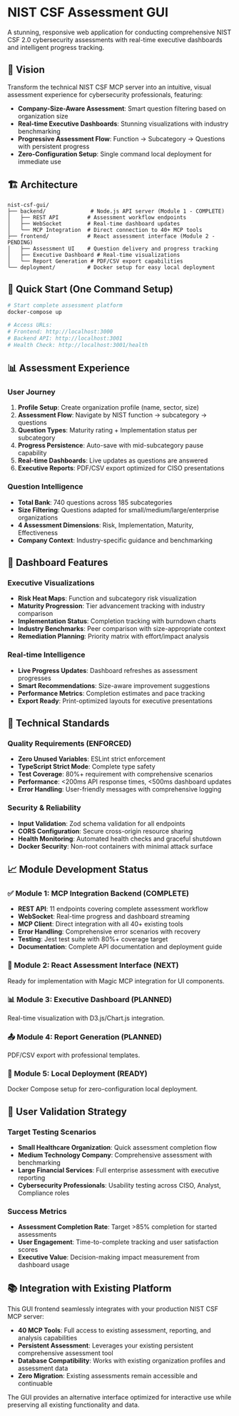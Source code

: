 # NIST CSF Assessment GUI

A stunning, responsive web application for conducting comprehensive NIST CSF 2.0 cybersecurity assessments with real-time executive dashboards and intelligent progress tracking.

## 🎯 Vision

Transform the technical NIST CSF MCP server into an intuitive, visual assessment experience for cybersecurity professionals, featuring:

- **Company-Size-Aware Assessment**: Smart question filtering based on organization size
- **Real-time Executive Dashboards**: Stunning visualizations with industry benchmarking  
- **Progressive Assessment Flow**: Function → Subcategory → Questions with persistent progress
- **Zero-Configuration Setup**: Single command local deployment for immediate use

## 🏗️ Architecture

```
nist-csf-gui/
├── backend/              # Node.js API server (Module 1 - COMPLETE)
│   ├── REST API         # Assessment workflow endpoints
│   ├── WebSocket        # Real-time dashboard updates  
│   └── MCP Integration  # Direct connection to 40+ MCP tools
├── frontend/            # React assessment interface (Module 2 - PENDING)
│   ├── Assessment UI    # Question delivery and progress tracking
│   ├── Executive Dashboard # Real-time visualizations
│   └── Report Generation # PDF/CSV export capabilities
└── deployment/          # Docker setup for easy local deployment
```

## 🚀 Quick Start (One Command Setup)

```bash
# Start complete assessment platform
docker-compose up

# Access URLs:
# Frontend: http://localhost:3000
# Backend API: http://localhost:3001
# Health Check: http://localhost:3001/health
```

## 📊 Assessment Experience

### User Journey
1. **Profile Setup**: Create organization profile (name, sector, size)
2. **Assessment Flow**: Navigate by NIST function → subcategory → questions
3. **Question Types**: Maturity rating + Implementation status per subcategory  
4. **Progress Persistence**: Auto-save with mid-subcategory pause capability
5. **Real-time Dashboards**: Live updates as questions are answered
6. **Executive Reports**: PDF/CSV export optimized for CISO presentations

### Question Intelligence
- **Total Bank**: 740 questions across 185 subcategories
- **Size Filtering**: Questions adapted for small/medium/large/enterprise organizations
- **4 Assessment Dimensions**: Risk, Implementation, Maturity, Effectiveness
- **Company Context**: Industry-specific guidance and benchmarking

## 🎨 Dashboard Features

### Executive Visualizations
- **Risk Heat Maps**: Function and subcategory risk visualization
- **Maturity Progression**: Tier advancement tracking with industry comparison
- **Implementation Status**: Completion tracking with burndown charts
- **Industry Benchmarks**: Peer comparison with size-appropriate context
- **Remediation Planning**: Priority matrix with effort/impact analysis

### Real-time Intelligence
- **Live Progress Updates**: Dashboard refreshes as assessment progresses
- **Smart Recommendations**: Size-aware improvement suggestions
- **Performance Metrics**: Completion estimates and pace tracking
- **Export Ready**: Print-optimized layouts for executive presentations

## 🔧 Technical Standards

### Quality Requirements (ENFORCED)
- **Zero Unused Variables**: ESLint strict enforcement
- **TypeScript Strict Mode**: Complete type safety
- **Test Coverage**: 80%+ requirement with comprehensive scenarios
- **Performance**: <200ms API response times, <500ms dashboard updates
- **Error Handling**: User-friendly messages with comprehensive logging

### Security & Reliability
- **Input Validation**: Zod schema validation for all endpoints
- **CORS Configuration**: Secure cross-origin resource sharing
- **Health Monitoring**: Automated health checks and graceful shutdown
- **Docker Security**: Non-root containers with minimal attack surface

## 📈 Module Development Status

### ✅ Module 1: MCP Integration Backend (COMPLETE)
- **REST API**: 11 endpoints covering complete assessment workflow
- **WebSocket**: Real-time progress and dashboard streaming  
- **MCP Client**: Direct integration with all 40+ existing tools
- **Error Handling**: Comprehensive error scenarios with recovery
- **Testing**: Jest test suite with 80%+ coverage target
- **Documentation**: Complete API documentation and deployment guide

### 🔄 Module 2: React Assessment Interface (NEXT)
Ready for implementation with Magic MCP integration for UI components.

### 📊 Module 3: Executive Dashboard (PLANNED)  
Real-time visualization with D3.js/Chart.js integration.

### 📤 Module 4: Report Generation (PLANNED)
PDF/CSV export with professional templates.

### 🐳 Module 5: Local Deployment (READY)
Docker Compose setup for zero-configuration local deployment.

## 🎯 User Validation Strategy

### Target Testing Scenarios
- **Small Healthcare Organization**: Quick assessment completion flow
- **Medium Technology Company**: Comprehensive assessment with benchmarking
- **Large Financial Services**: Full enterprise assessment with executive reporting
- **Cybersecurity Professionals**: Usability testing across CISO, Analyst, Compliance roles

### Success Metrics
- **Assessment Completion Rate**: Target >85% completion for started assessments
- **User Engagement**: Time-to-complete tracking and user satisfaction scores
- **Executive Value**: Decision-making impact measurement from dashboard usage

## 📚 Integration with Existing Platform

This GUI frontend seamlessly integrates with your production NIST CSF MCP server:
- **40 MCP Tools**: Full access to existing assessment, reporting, and analysis capabilities
- **Persistent Assessment**: Leverages your existing persistent comprehensive assessment tool
- **Database Compatibility**: Works with existing organization profiles and assessment data
- **Zero Migration**: Existing assessments remain accessible and continuable

The GUI provides an alternative interface optimized for interactive use while preserving all existing functionality and data.